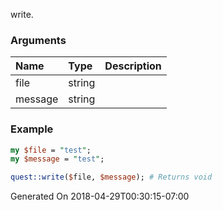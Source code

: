 write.
### Arguments
**Name**|**Type**|**Description**
:---|:---|:---
file|string|
message|string|

### Example

```perl
my $file = "test";
my $message = "test";

quest::write($file, $message); # Returns void
```


Generated On 2018-04-29T00:30:15-07:00